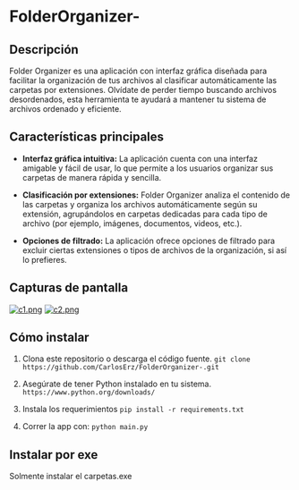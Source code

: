 # FolderOrganizer-


## Descripción

Folder Organizer es una aplicación con interfaz gráfica diseñada para facilitar la organización de tus archivos al clasificar automáticamente las carpetas por extensiones. Olvídate de perder tiempo buscando archivos desordenados, esta herramienta te ayudará a mantener tu sistema de archivos ordenado y eficiente.

## Características principales

- **Interfaz gráfica intuitiva:** La aplicación cuenta con una interfaz amigable y fácil de usar, lo que permite a los usuarios organizar sus carpetas de manera rápida y sencilla.

- **Clasificación por extensiones:** Folder Organizer analiza el contenido de las carpetas y organiza los archivos automáticamente según su extensión, agrupándolos en carpetas dedicadas para cada tipo de archivo (por ejemplo, imágenes, documentos, videos, etc.).


- **Opciones de filtrado:** La aplicación ofrece opciones de filtrado para excluir ciertas extensiones o tipos de archivos de la organización, si así lo prefieres.



## Capturas de pantalla

[![c1.png](https://i.postimg.cc/W3LVV3xZ/c1.png)](https://postimg.cc/2qwMFzkj)
[![c2.png](https://i.postimg.cc/44PDLB4V/c2.png)](https://postimg.cc/14g740q3)


<!-- Puedes agregar más capturas de pantalla según sea necesario -->

## Cómo instalar

1. Clona este repositorio o descarga el código fuente.
`git clone https://github.com/CarlosErz/FolderOrganizer-.git`

2. Asegúrate de tener Python instalado en tu sistema.
`https://www.python.org/downloads/`

4. Instala los requerimientos
`
pip install -r requirements.txt
`

5. Correr la app con:
`python main.py`

## Instalar por exe 
Solmente instalar el  carpetas.exe

